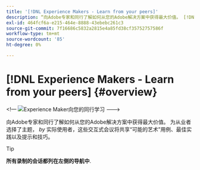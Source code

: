 ```yaml
---
title: '[!DNL Experience Makers - Learn from your peers]'
description: “向Adobe专家和同行了解如何从您的Adobe解决方案中获得最大价值。 [!DNL Experience Makers - Learn from your peers] 是一系列全球虚拟客户学习活动，专注于深入挖掘 [!DNL Adobe Experience Cloud] 解决方案。
exl-id: 464fcf6a-e215-464e-8888-43ebebc261c3
source-git-commit: 7f16686c5832a2815e4a85fd38cf35752757586f
workflow-type: tm+mt
source-wordcount: '85'
ht-degree: 0%

---
```


# [!DNL Experience Makers - Learn from your peers] {#overview}

&lt;!— <img alt="Experience Maker向您的同行学习" src="./assets/skill-exchange.png" /> --->

向Adobe专家和同行了解如何从您的Adobe解决方案中获得最大价值。 为从业者选择了主题， _by_ 实际使用者，这些交互式会议将共享“可能的艺术”用例、最佳实践以及提示和技巧。

>[!TIP]
>
>**所有录制的会话都列在左侧的导航中**.
